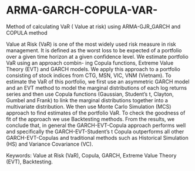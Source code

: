 # ARMA-GARCH-COPULA-VAR-
Method of calculating VaR ( Value at risk) using ARMA-GJR_GARCH and COPULA method

Value at Risk (VaR) is one of the most widely used risk measure in risk management. It is defined as the worst loss to be expected of a portfolio over a given time horizon at a given confidence level. We estimate portfolio VaR using an approach combin-
ing Copula functions, Extreme Value Theory (EVT) and GARCH models. We apply this approach to a portfolio consisting of stock indices from CTG, MSN, VIC, VNM (Vietnam). To estimate the VaR of this portfolio, we first use an asymmetric GARCH model and an EVT method to model the marginal distributions of each log returns series and then use Copula functions (Gaussian, Student’s t, Clayton, Gumbel and Frank) to link the marginal distributions together into a multivariate distribution. We then use Monte Carlo Simulation
(MCS) approach to find estimates of the portfolio VaR. To check the goodness of fit of the approach we use Backtesting methods. From the results, we conclude that, in general the GARCH-EVT-Copula approach performs well and specifically the GARCH-EVT-Student’s t Copula outperforms all other GARCH-EVT-Copulas and traditional methods such as Historical Simulation (HS) and Variance Covariance (VC).

Keywords: Value at Risk (VaR), Copula, GARCH, Extreme Value Theory (EVT), Backtesting.
